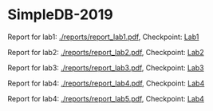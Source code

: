 # SimpleDB-2019

Report for lab1: [./reports/report_lab1.pdf](./reports/report_lab1.pdf), Checkpoint: [Lab1](https://github.com/woshiyyya/SimpleDB-2019/tree/lab1)

Report for lab2: [./reports/report_lab2.pdf](./reports/report_lab2.pdf), Checkpoint: [Lab2](https://github.com/woshiyyya/SimpleDB-2019/tree/lab2)

Report for lab3: [./reports/report_lab3.pdf](./reports/report_lab3.pdf), Checkpoint: [Lab3](https://github.com/woshiyyya/SimpleDB-2019/tree/lab3)

Report for lab4: [./reports/report_lab4.pdf](./reports/report_lab4.pdf), Checkpoint: [Lab4](https://github.com/woshiyyya/SimpleDB-2019/tree/lab4)

Report for lab4: [./reports/report_lab5.pdf](./reports/report_lab4.pdf), Checkpoint: [Lab4](https://github.com/woshiyyya/SimpleDB-2019/tree/lab5)
